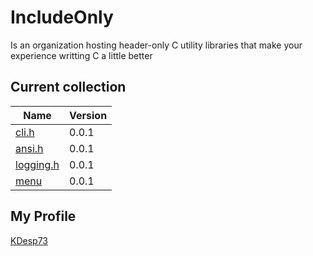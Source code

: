 # IncludeOnly

Is an organization hosting header-only C utility libraries that make your experience writting C a little better

## Current collection
 
| Name      | Version |
|-----------|---------|
| [cli.h](https://github.com/IncludeOnly/cli.h)     | 0.0.1   |
| [ansi.h](https://github.com/IncludeOnly/ansi.h)    | 0.0.1   |
| [logging.h](https://github.com/IncludeOnly/logging.h) | 0.0.1   |
| [menu](https://github.com/IncludeOnly/menu.h) | 0.0.1 |

## My Profile

[KDesp73](https://github.com/KDesp73)
